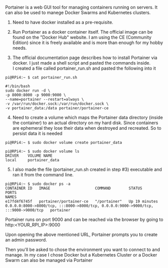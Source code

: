 Portainer is a web GUI tool for managing containers running on servers. It can also be used to manege Docker Swarms and Kubernetes clusters. 

1. Need to have docker installed as a pre-requisite.

2. Run Portainer as a docker container itself. The official image can be found on the "Docker Hub" website.
I am using the CE (Community Edition) since it is freely available and is more than enough for my hobby needs.

3. The official documentation page describes how to install Portainer via docker. I just made a shell script and pasted the commands inside.  
I created a file called portainer_run.sh and pasted the following into it
```
pi@RPi4:~ $ cat portainer_run.sh

#!/bin/bash
sudo docker run -d \
-p 8000:8000 -p 9000:9000 \
--name=portainer --restart=always \
-v /var/run/docker.sock:/var/run/docker.sock \
-v portainer_data:/data portainer/portainer-ce
```

4. Need to create a volume which maps the Portainer data directory (inside the container) to an actual directory on my hard disk. 
Since containers are ephemeral they lose their data when destroyed and recreated. So to persist data it is needed
```
pi@RPi4:~ $ sudo docker volume create portainer_data

pi@RPi4:~ $ sudo docker volume ls
DRIVER    VOLUME NAME
local     portainer_data
```

5. I also made the file (portainer_run.sh created in step #3) executable and ran it from the command line. 
```
pi@RPi4:~ $ sudo docker ps -a
CONTAINER ID   IMAGE                    COMMAND        STATUS          PORTS                                                                                  NAMES
e17fd4f6745f   portainer/portainer-ce   "/portainer"   Up 19 minutes   0.0.0.0:8000->8000/tcp, :::8000->8000/tcp, 0.0.0.0:9000->9000/tcp, :::9000->9000/tcp   portainer
```
Portainer runs on port 9000 and can be reached via the browser by going to http:<YOUR_RPI_IP>:9000

Upon opening the above mentioned URL, Portainer prompts you to create an admin password.

Then you'll be asked to chose the environment you want to connect to and manage. 
In my case I chose Docker but a Kubernetes Cluster or a Docker Swarm can also be managed via Portainer
